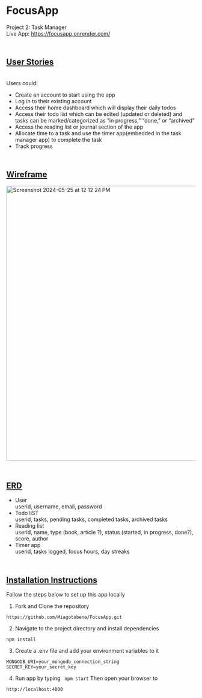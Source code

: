 # FocusApp
Project 2: Task Manager </BR> 
Live App: https://focusapp.onrender.com/
## <br /> <ins> __User Stories__ </ins>
</br> Users could:
* Create an account to start using the app
* Log in to their existing account
* Access their home dashboard which will display their daily todos
* Access their todo list which can be edited (updated or deleted) and tasks can be marked/categorized as “in progress,” “done,” or “archived”
* Access the reading list or journal section of the app
* Allocate time to a task and use the timer app(embedded in the task manager app) to complete the task
* Track progress
## <br /> <ins> __Wireframe__ </ins>
<img width="728" alt="Screenshot 2024-05-25 at 12 12 24 PM" src="https://github.com/Miagotobene/TimerApp/assets/90000641/ec7765e3-3190-4990-a02a-debb9a22276e">

## <br /> <ins> __ERD__ </ins>
* User
</br> userid, username, email, password
* Todo liST
</br> userid, tasks, pending tasks, completed tasks, archived tasks
* Reading list
</br> userid, name, type (book, article ?), status (started, in progress, done?), score, author
* Timer app
</br> userid, tasks logged, focus hours, day streaks

## <br /> <ins> __Installation Instructions__ </ins>
Follow the steps below to set up this app locally
1. Fork and Clone the repository
```
https://github.com/Miagotobene/FocusApp.git
```
2. Navigate to the project directory and install dependencies
```
npm install
```
3. Create a .env file and add your environment variables to it
```
MONGODB_URI=your_mongodb_connection_string
SECRET_KEY=your_secret_key
```
4. Run app by typing
``` npm start```
Then open your browser to 
```
http://localhost:4000
```
